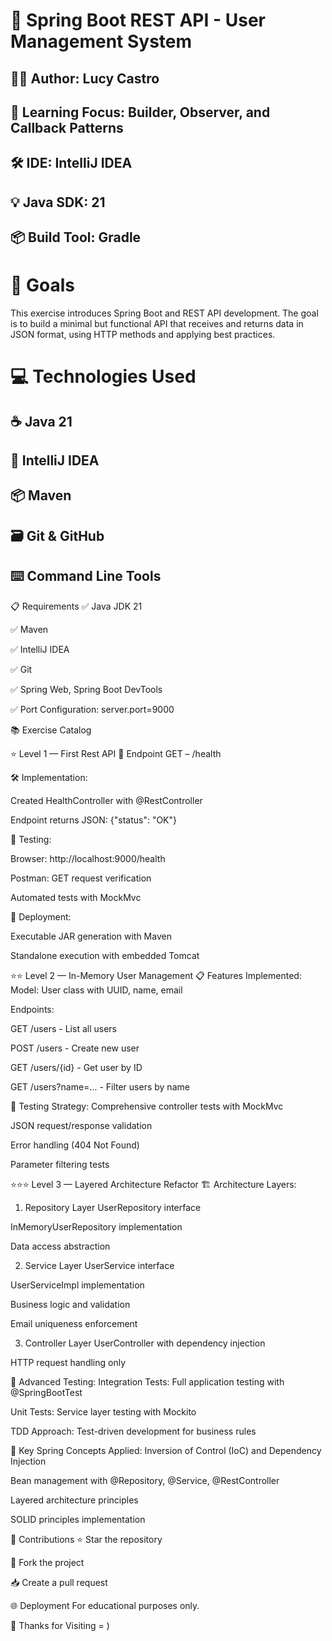 # 🍃 Spring Boot REST API - User Management System

## 👨‍💻 Author: Lucy Castro

## 🧠 Learning Focus: Builder, Observer, and Callback Patterns

## 🛠️ IDE: IntelliJ IDEA

## 💡 Java SDK: 21

## 📦 Build Tool: Gradle

# 🎯 Goals
This exercise introduces Spring Boot and REST API development. The goal is to build a minimal but functional API that receives and returns data in JSON format, using HTTP methods and applying best practices.

# 💻 Technologies Used
## ☕ Java 21

## 🧠 IntelliJ IDEA

## 📦 Maven

## 🗃️ Git & GitHub

## ⌨️ Command Line Tools

📋 Requirements
✅ Java JDK 21

✅ Maven

✅ IntelliJ IDEA

✅ Git

✅ Spring Web, Spring Boot DevTools

✅ Port Configuration: server.port=9000

📚 Exercise Catalog

⭐ Level 1 — First Rest API
👥 Endpoint GET – /health

🛠️ Implementation:

Created HealthController with @RestController

Endpoint returns JSON: {"status": "OK"}

🧪 Testing:

Browser: http://localhost:9000/health

Postman: GET request verification

Automated tests with MockMvc

🚀 Deployment:

Executable JAR generation with Maven

Standalone execution with embedded Tomcat

⭐⭐ Level 2 — In-Memory User Management
📋 Features Implemented:
Model: User class with UUID, name, email

Endpoints:

GET /users - List all users

POST /users - Create new user

GET /users/{id} - Get user by ID

GET /users?name=... - Filter users by name

🧪 Testing Strategy:
Comprehensive controller tests with MockMvc

JSON request/response validation

Error handling (404 Not Found)

Parameter filtering tests

⭐⭐⭐ Level 3 — Layered Architecture Refactor
🏗️ Architecture Layers:
1. Repository Layer
UserRepository interface

InMemoryUserRepository implementation

Data access abstraction

2. Service Layer
UserService interface

UserServiceImpl implementation

Business logic and validation

Email uniqueness enforcement

3. Controller Layer
UserController with dependency injection

HTTP request handling only

🧪 Advanced Testing:
Integration Tests: Full application testing with @SpringBootTest

Unit Tests: Service layer testing with Mockito

TDD Approach: Test-driven development for business rules

🔧 Key Spring Concepts Applied:
Inversion of Control (IoC) and Dependency Injection

Bean management with @Repository, @Service, @RestController

Layered architecture principles

SOLID principles implementation

🤝 Contributions
⭐ Star the repository

🍴 Fork the project

📥 Create a pull request

🌐 Deployment
For educational purposes only.

🚀 Thanks for Visiting = )
